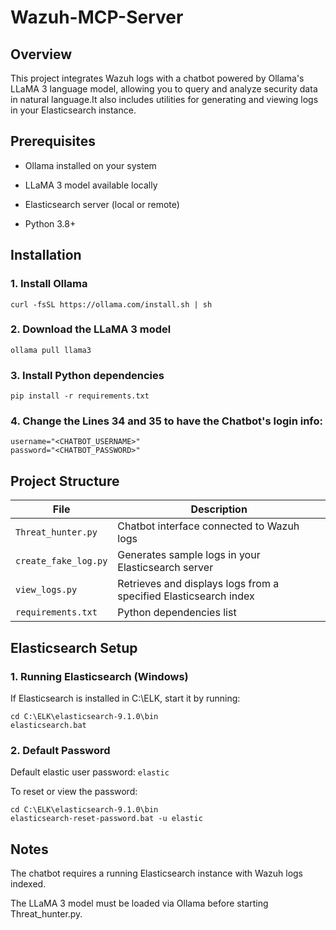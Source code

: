 # Wazuh-MCP-Server

## Overview

This project integrates Wazuh logs with a chatbot powered by Ollama's LLaMA 3 language model, allowing you to query and analyze security data in natural language.It also includes utilities for generating and viewing logs in your Elasticsearch instance.

## Prerequisites

- Ollama installed on your system

- LLaMA 3 model available locally

- Elasticsearch server (local or remote)

- Python 3.8+

## Installation

### 1. Install Ollama
```
curl -fsSL https://ollama.com/install.sh | sh
```
### 2. Download the LLaMA 3 model
```
ollama pull llama3
```
### 3. Install Python dependencies
```
pip install -r requirements.txt
```
### 4. Change the Lines 34 and 35 to have the Chatbot's login info:
```
username="<CHATBOT_USERNAME>"
password="<CHATBOT_PASSWORD>"
```
## Project Structure

| File                 | Description                                                      |
| -------------------- | ---------------------------------------------------------------- |
| `Threat_hunter.py`   | Chatbot interface connected to Wazuh logs                        |
| `create_fake_log.py` | Generates sample logs in your Elasticsearch server               |
| `view_logs.py`       | Retrieves and displays logs from a specified Elasticsearch index |
| `requirements.txt`   | Python dependencies list                              

## Elasticsearch Setup

### 1. Running Elasticsearch (Windows)

If Elasticsearch is installed in C:\ELK, start it by running:
```
cd C:\ELK\elasticsearch-9.1.0\bin
elasticsearch.bat
```
### 2. Default Password

Default elastic user password: `elastic`

To reset or view the password:
```
cd C:\ELK\elasticsearch-9.1.0\bin
elasticsearch-reset-password.bat -u elastic
```
## Notes

The chatbot requires a running Elasticsearch instance with Wazuh logs indexed.

The LLaMA 3 model must be loaded via Ollama before starting Threat_hunter.py.

